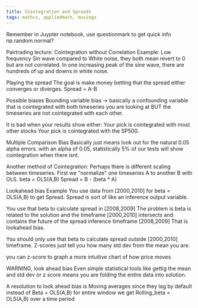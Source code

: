 ```yaml
---
title: Cointegration and Spreads
tags: mathcs, appliedmath, musings
---
```


Remember in Juypter notebook, use questionmark to get quick info
np.random.normal?

Pairtrading lecture:
Cointegration without Correlation
Example: Low frequency Sin wave compared to White noise, they both mean revert to 0 but are not correlated. In one increasing peak of the sine wave, there are hundreds of up and downs in white noise.

Playing the spread
The goal is make money betting that the spread either converges or diverges.
Spread = A-B

Possible biases
Bounding variable bias -> basically a confounding variable that is cointegrated with both timeseries you are looking at BUT the timeseries are not cointegrated with each other.

It is bad when your results show either:
Your pick is cointegrated with most other stocks
Your pick is cointegrated with the SP500.


Multiple Comparison Bias
Basically just means look out for the natural 0.05 alpha errors. with an alpha of 0.05, statistically 5% of our tests will show cointegration when there isnt.

Another method of Cointegration:
Perhaps there is different scaling between timeseries.
First we "normalize" one timeseries A to another B with OLS.
beta = OLS(A,B)
Spread = B - (beta * A)

Lookahead bias
Example 
You use data from [2000,2010] for beta = OLS(A,B) to get Spread.
Spread is sort of like an inference output variable.

You use that beta to calculate spread in [2008,2009]
The problem is beta is related to the solution and the timeframe [2000,2010] intersects and contains the future of the 
spread inference timeframe [2008,2009]
That is lookahead bias. 


You should only use that beta to calculate spread outside [2000,2010] timeframe.
Z-scores just tell you how many std dev from the mean you are.

you can z-score to graph a more intuitive chart of how price moves

WARNING, look ahead bias 
Even simple statistical tools like gettig the mean and std dev or z score means you are folding the entire data into solution.

A resolution to look ahead bias is 
Moving averages since they lag by default
instead of Beta = OLS(A,B) for entire window 
we get Rolling_beta = OLS(A,B) over a time period